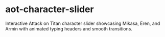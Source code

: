 # aot-character-slider
Interactive Attack on Titan character slider showcasing Mikasa, Eren, and Armin with animated typing headers and smooth transitions.
